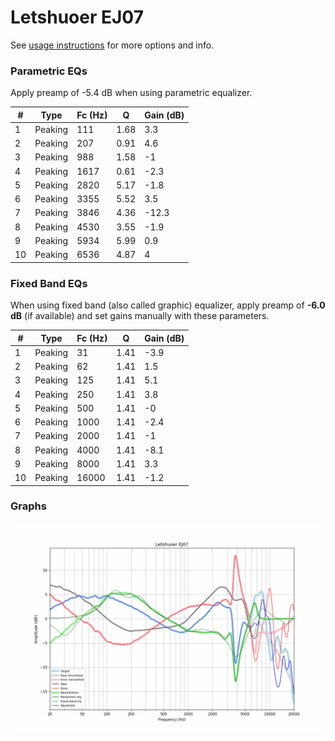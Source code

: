 # Letshuoer EJ07
See [usage instructions](https://github.com/jaakkopasanen/AutoEq#usage) for more options and info.

### Parametric EQs
Apply preamp of -5.4 dB when using parametric equalizer.

|   # | Type    |   Fc (Hz) |    Q |   Gain (dB) |
|-----|---------|-----------|------|-------------|
|   1 | Peaking |       111 | 1.68 |         3.3 |
|   2 | Peaking |       207 | 0.91 |         4.6 |
|   3 | Peaking |       988 | 1.58 |        -1   |
|   4 | Peaking |      1617 | 0.61 |        -2.3 |
|   5 | Peaking |      2820 | 5.17 |        -1.8 |
|   6 | Peaking |      3355 | 5.52 |         3.5 |
|   7 | Peaking |      3846 | 4.36 |       -12.3 |
|   8 | Peaking |      4530 | 3.55 |        -1.9 |
|   9 | Peaking |      5934 | 5.99 |         0.9 |
|  10 | Peaking |      6536 | 4.87 |         4   |

### Fixed Band EQs
When using fixed band (also called graphic) equalizer, apply preamp of **-6.0 dB** (if available) and set gains manually with these parameters.

|   # | Type    |   Fc (Hz) |    Q |   Gain (dB) |
|-----|---------|-----------|------|-------------|
|   1 | Peaking |        31 | 1.41 |        -3.9 |
|   2 | Peaking |        62 | 1.41 |         1.5 |
|   3 | Peaking |       125 | 1.41 |         5.1 |
|   4 | Peaking |       250 | 1.41 |         3.8 |
|   5 | Peaking |       500 | 1.41 |        -0   |
|   6 | Peaking |      1000 | 1.41 |        -2.4 |
|   7 | Peaking |      2000 | 1.41 |        -1   |
|   8 | Peaking |      4000 | 1.41 |        -8.1 |
|   9 | Peaking |      8000 | 1.41 |         3.3 |
|  10 | Peaking |     16000 | 1.41 |        -1.2 |

### Graphs
![](./Letshuoer%20EJ07.png)

